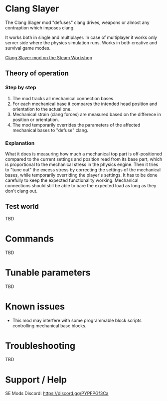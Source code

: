 # Clang Slayer

The Clang Slager mod "defuses" clang drives, weapons or almost any contraption which imposes clang.

It works both in single and multiplayer. In case of multiplayer it works only server side 
where the physics simulation runs. Works in both creative and survival game modes.

[Clang Slayer mod on the Steam Workshop]([url](https://steamcommunity.com/sharedfiles/filedetails/?id=2918228306))

## Theory of operation

### Step by step
1. The mod tracks all mechanical connection bases.
2. For each mechanical base it compares the intended head position and orientation to the actual one.
3. Mechanical strain (clang forces) are measured based on the differece in position or orientation.
4. The mod temporarily overrides the parameters of the affected mechanical bases to "defuse" clang.

### Explanation
What it does is measuring how much a mechanical top part is off-positioned compared to the current settings 
and position read from its base part, which is proportional to the mechanical stress in the physics engine. 
Then it tries to "tune out" the excess stress by correcting the settings of the mechanical bases, while
temporarily overriding the player's settings. It has to be done carefully to keep the expected functionality 
working. Mechanical connections should still be able to bare the expected load as long as they don't clang out.

## Test world

TBD

# Commands
TBD

# Tunable parameters
TBD

# Known issues
- This mod may interfere with some programmable block scripts controlling mechanical base blocks.

# Troubleshooting

TBD

# Support / Help

SE Mods Discord: https://discord.gg/PYPFPGf3Ca
